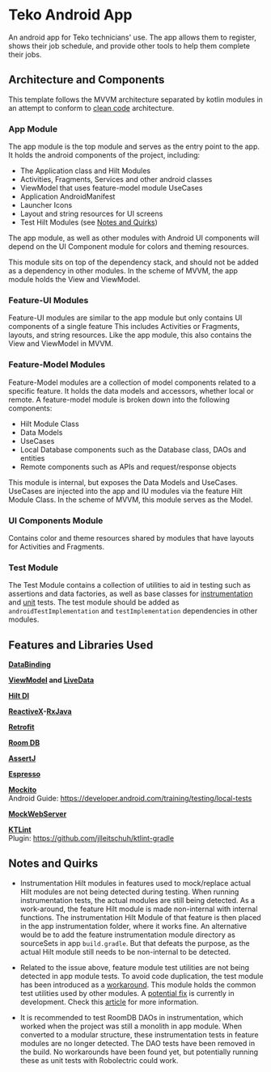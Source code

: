 # Teko Android App

An android app for Teko technicians' use. The app allows them to register, shows their job schedule, and provide other
tools to help them complete their jobs.


## Architecture and Components

This template follows the MVVM architecture separated by kotlin modules in an attempt to conform to
[clean code](https://www.oncehub.com/blog/explaining-clean-architecture) architecture.

### App Module

The app module is the top module and serves as the entry point to the app. It holds the android components of the 
project, including:
* The Application class and Hilt Modules
* Activities, Fragments, Services and other android classes
* ViewModel that uses feature-model module UseCases
* Application AndroidManifest
* Launcher Icons
* Layout and string resources for UI screens
* Test Hilt Modules (see [Notes and Quirks](#notes-and-quirks))

The app module, as well as other modules with Android UI components will depend on the UI Component module for colors
and theming resources.

This module sits on top of the dependency stack, and should not be added as a dependency in other modules. In the
scheme of MVVM, the app module holds the View and ViewModel.

### Feature-UI Modules

Feature-UI modules are similar to the app module but only contains UI components of a single feature This includes
Activities or Fragments, layouts, and string resources. Like the app module, this also contains the View and ViewModel
in MVVM.

### Feature-Model Modules

Feature-Model modules are a collection of model components related to a specific feature. It holds the data models and
accessors, whether local or remote. A feature-model module is broken down into the following components:
* Hilt Module Class
* Data Models
* UseCases
* Local Database components such as the Database class, DAOs and entities
* Remote components such as APIs and request/response objects

This module is internal, but exposes the Data Models and UseCases. UseCases are injected into the app and IU
modules via the feature Hilt Module Class. In the scheme of MVVM, this module serves as the Model.

### UI Components Module

Contains color and theme resources shared by modules that have layouts for Activities and Fragments.

### Test Module

The Test Module contains a collection of utilities to aid in testing such as assertions and data factories, as well as
base classes for [instrumentation](test/src/main/java/ph/teko/app/test/base/BaseInstrumentationTest.kt) and
[unit](test/src/main/java/ph/teko/app/test/base/BaseUnitTest.kt) tests. The test module should be added as
`androidTestImplementation` and `testImplementation` dependencies in other modules.


## Features and Libraries Used

**[DataBinding](https://developer.android.com/topic/libraries/data-binding)**

**[ViewModel](https://developer.android.com/topic/libraries/architecture/viewmodel)
and [LiveData](https://developer.android.com/topic/libraries/architecture/livedata)**

**[Hilt DI](https://developer.android.com/training/dependency-injection/hilt-android)**

**[ReactiveX](https://reactivex.io/)-[RxJava](https://github.com/ReactiveX/RxJava)**

**[Retrofit](https://square.github.io/retrofit/)**

**[Room DB](https://developer.android.com/training/data-storage/room)**

**[AssertJ](https://assertj.github.io/doc)**

**[Espresso](https://developer.android.com/topic/libraries/architecture/viewmodel)**

**[Mockito](https://site.mockito.org/)**\
Android Guide: https://developer.android.com/training/testing/local-tests

**[MockWebServer](https://github.com/square/okhttp/tree/master/mockwebserver)**

**[KTLint](https://ktlint.github.io)**\
Plugin: https://github.com/jlleitschuh/ktlint-gradle


## Notes and Quirks

* Instrumentation Hilt modules in features used to mock/replace actual Hilt modules are not being detected during
testing. When running instrumentation tests, the actual modules are still being detected. As a work-around, the
feature Hilt module is made non-internal with internal functions. The instrumentation Hilt Module of that feature is
then placed in the app instrumentation folder, where it works fine. An alternative would be to add the feature
instrumentation module directory as sourceSets in app `build.gradle`. But that defeats the purpose, as the actual
Hilt module still needs to be non-internal to be detected.

* Related to the issue above, feature module test utilities are not being detected in app module tests. To avoid code
duplication, the test module has been introduced as a [workaround](https://treatwell.engineering/mock-factory-for-android-testing-in-multi-module-system-7654f45808be).
This module holds the common test utilities used by other modules. A [potential fix](https://issuetracker.google.com/issues/139438142)
is currently in development. Check this [article](http://michaelevans.org/blog/2019/09/21/stop-repeating-yourself-sharing-test-code-across-android-modules/)
for more information.

* It is recommended to test RoomDB DAOs in instrumentation, which worked when the project was still a monolith in
app module. When converted to a modular structure, these instrumentation tests in feature modules are no longer
detected. The DAO tests have been removed in the build. No workarounds have been found yet, but potentially running
these as unit tests with Robolectric could work.
